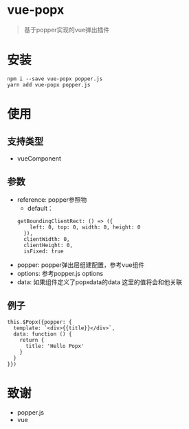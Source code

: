# vue-popx
> 基于popper实现的vue弹出插件


# 安装
```
npm i --save vue-popx popper.js
yarn add vue-popx popper.js
```

# 使用
## 支持类型
- vueComponent

## 参数
- reference: popper参照物
  - default：
  ```
  getBoundingClientRect: () => ({
      left: 0, top: 0, width: 0, height: 0
    }),
    clientWidth: 0,
    clientHeight: 0,
    isFixed: true
  ```
- popper: popper弹出层组建配置，参考vue组件
- options: 参考popper.js options
- data: 如果组件定义了popxdata的data 这里的值将会和他关联

## 例子
```
this.$Popx({popper: {
  template: `<div>{{title}}</div>`,
  data: function () {
    return {
      title: 'Hello Popx'
    }
  }
}})
```

# 致谢
- popper.js
- vue